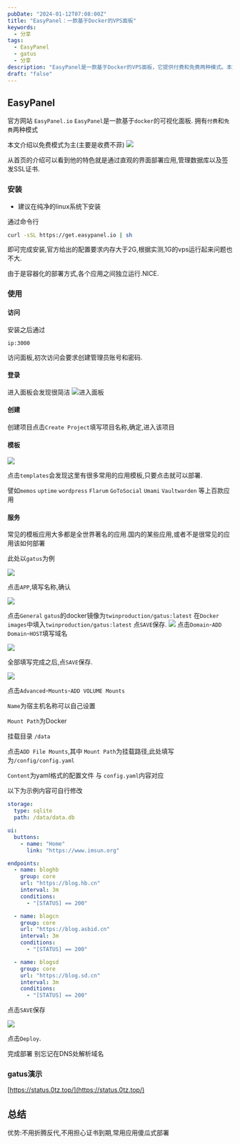 ```yaml
---
pubDate: "2024-01-12T07:08:00Z"
title: "EasyPanel：一款基于Docker的VPS面板"
keywords:
  - 分享
tags:
  - EasyPanel
  - gatus
  - 分享
description: "EasyPanel是一款基于Docker的VPS面板，它提供付费和免费两种模式。本文主要介绍了免费模式下的安装和使用方法。通过命令行安装后，可以通过IP地址加端口号访问面板，并创建项目和部署应用模板。对于一些国内或不常见的应用，可以通过填写相关信息进行部署。EasyPanel的优势在于不需要反向代理和担心证书到期"
draft: "false"
---
```


## EasyPanel

官方网站 `EasyPanel.io` `EasyPanel`是一款基于`docker`的可视化面板. 拥有`付费`和`免费`两种模式

本文介绍以免费模式为主(主要是收费不菲) 
![](https://www.imsun.org/usr/uploads/2024/01/20240112071321641777.webp)

从首页的介绍可以看到他的特色就是通过直观的界面部署应用,管理数据库以及签发SSL证书.

### 安装

+   建议在纯净的linux系统下安装

通过命令行

```sh
curl -sSL https://get.easypanel.io | sh
```

即可完成安装,官方给出的配置要求内存大于2G,根据实测,1G的vps运行起来问题也不大.

由于是容器化的部署方式,各个应用之间独立运行.NICE.

### 使用

#### 访问

安装之后通过

```auto
ip:3000
```

访问面板,初次访问会要求创建管理员账号和密码.

#### 登录

进入面板会发现很简洁 
![进入面板](https://www.imsun.org/usr/uploads/2024/01/20240112073049083915.webp)

#### 创建

创建项目点击`Create Project`填写项目名称,确定,进入该项目

#### 模板

![](https://www.imsun.org/usr/uploads/2024/01/20240112074114481559.webp)

点击`templates`会发现这里有很多常用的应用模板,只要点击就可以部署.

譬如`memos` `uptime` `wordpress` `Flarum` `GoToSocial` `Umami` `Vaultwarden` 等上百款应用

#### 服务

常见的模板应用大多都是全世界著名的应用.国内的某些应用,或者不是很常见的应用该如何部署

此处以`gatus`为例

![](https://www.imsun.org/usr/uploads/2024/01/20240112074948886487.webp) 

点击`APP`,填写名称,确认 

![](https://www.imsun.org/usr/uploads/2024/01/20240112075045277316.webp) 

点击`General`
`gatus`的docker镜像为`twinproduction/gatus:latest`
在`Docker images`中填入`twinproduction/gatus:latest`
点`SAVE`保存. 
![](https://www.imsun.org/usr/uploads/2024/01/20240112075239607243.webp) 
点击`Domain`\-`ADD Domain`\-`HOST`填写域名

![](https://www.imsun.org/usr/uploads/2024/01/20240112075722912648.webp)

全部填写完成之后,点`SAVE`保存. 

![](https://www.imsun.org/usr/uploads/2024/01/20240112080453993746.webp) 

点击`Advanced`\-`Mounts`\-`ADD VOLUME Mounts` 

`Name`为宿主机名称可以自己设置 

`Mount Path`为Docker

挂载目录 `/data`

点击`ADD File Mounts`,其中 `Mount Path`为挂载路径,此处填写为`/config/config.yaml` 

`Content`为yaml格式的配置文件 与 `config.yaml`内容对应 

以下为示例内容可自行修改

```yaml
storage:
  type: sqlite
  path: /data/data.db

ui:
  buttons:
    - name: "Home"
      link: "https://www.imsun.org"

endpoints:
  - name: bloghb
    group: core
    url: "https://blog.hb.cn"
    interval: 3m
    conditions:
      - "[STATUS] == 200"

  - name: blogcn
    group: core
    url: "https://blog.asbid.cn"
    interval: 3m
    conditions:
      - "[STATUS] == 200"

  - name: blogsd
    group: core
    url: "https://blog.sd.cn"
    interval: 3m
    conditions:
      - "[STATUS] == 200"
```

点击`SAVE`保存 

![](https://www.imsun.org/usr/uploads/2024/01/20240112081537297595.webp)

点击`Deploy`. 

完成部署 别忘记在DNS处解析域名

### gatus演示

[https://status.0tz.top/](https://status.0tz.top/)

## 总结

优势:不用折腾反代,不用担心证书到期,常用应用傻瓜式部署